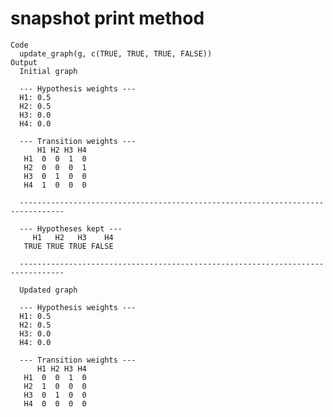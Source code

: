 # snapshot print method

    Code
      update_graph(g, c(TRUE, TRUE, TRUE, FALSE))
    Output
      Initial graph
      
      --- Hypothesis weights ---
      H1: 0.5
      H2: 0.5
      H3: 0.0
      H4: 0.0
      
      --- Transition weights ---
          H1 H2 H3 H4
       H1  0  0  1  0
       H2  0  0  0  1
       H3  0  1  0  0
       H4  1  0  0  0
      
      --------------------------------------------------------------------------------
      
      --- Hypotheses kept ---
         H1   H2   H3    H4
       TRUE TRUE TRUE FALSE
      
      --------------------------------------------------------------------------------
      
      Updated graph
      
      --- Hypothesis weights ---
      H1: 0.5
      H2: 0.5
      H3: 0.0
      H4: 0.0
      
      --- Transition weights ---
          H1 H2 H3 H4
       H1  0  0  1  0
       H2  1  0  0  0
       H3  0  1  0  0
       H4  0  0  0  0

